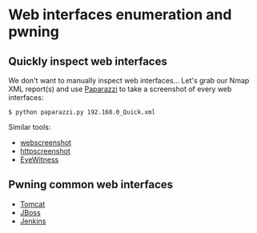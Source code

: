 # Web interfaces enumeration and pwning
## Quickly inspect web interfaces
We don't want to manually inspect web interfaces... Let's grab our Nmap XML report(s) and use [Paparazzi](https://github.com/bik3te/Paparazzi) to take a screenshot of every web interfaces:
```
$ python paparazzi.py 192.168.0_Quick.xml
```
Similar tools:
- [webscreenshot](https://github.com/maaaaz/webscreenshot)
- [httpscreenshot](https://github.com/breenmachine/httpscreenshot)
- [EyeWitness](https://github.com/FortyNorthSecurity/EyeWitness)


## Pwning common web interfaces
* [Tomcat](Tomcat.md)
* [JBoss](Tomcat.md)
* [Jenkins](Jenkins.md)
